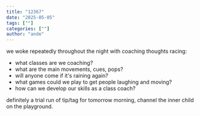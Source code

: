 ```yaml
---
title: "12367"
date: "2025-05-05"
tags: [""]
categories: [""]
author: "ande"
---
```


we woke repeatedly throughout the night with coaching thoughts racing:
- what classes are we coaching?
- what are the main movements, cues, pops?
- will anyone come if it's raining again?
- what games could we play to get people laughing and moving?
- how can we develop our skills as a class coach?

definitely a trial run of tip/tag for tomorrow morning, channel the inner child on the playground.

